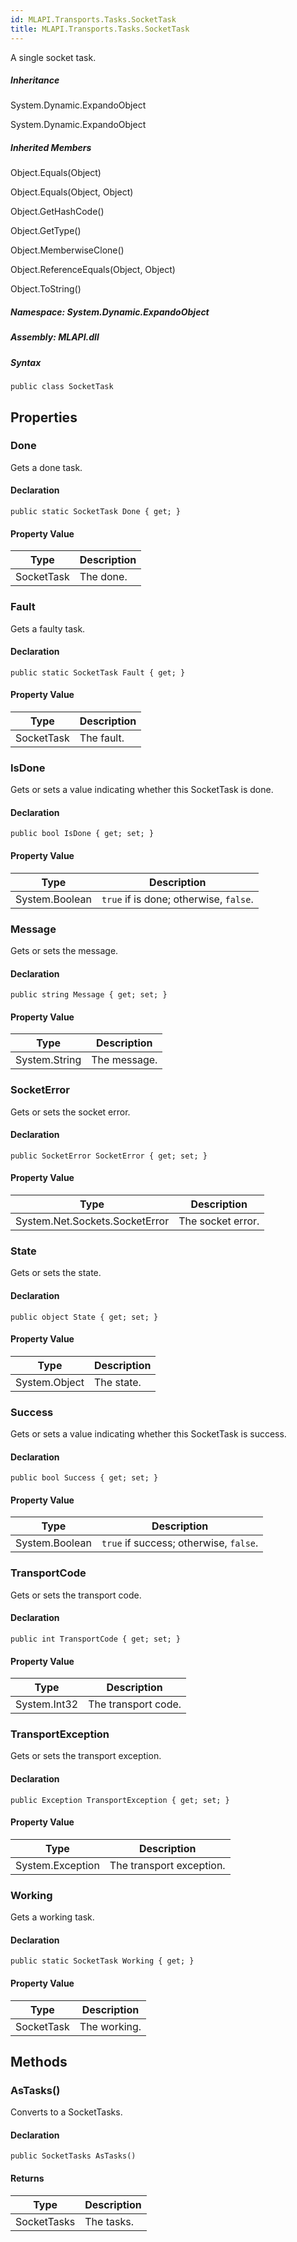 ```yaml
---  
id: MLAPI.Transports.Tasks.SocketTask  
title: MLAPI.Transports.Tasks.SocketTask  
---
```


<div class="markdown level0 summary">

A single socket task.

</div>

<div class="markdown level0 conceptual">

</div>

<div class="inheritance">

##### Inheritance

<div class="level0">

System.Dynamic.ExpandoObject

</div>

<div class="level1">

System.Dynamic.ExpandoObject

</div>

</div>

<div class="inheritedMembers">

##### Inherited Members

<div>

Object.Equals(Object)

</div>

<div>

Object.Equals(Object, Object)

</div>

<div>

Object.GetHashCode()

</div>

<div>

Object.GetType()

</div>

<div>

Object.MemberwiseClone()

</div>

<div>

Object.ReferenceEquals(Object, Object)

</div>

<div>

Object.ToString()

</div>

</div>

##### **Namespace**: System.Dynamic.ExpandoObject

##### **Assembly**: MLAPI.dll

##### Syntax

    public class SocketTask

## Properties 

### Done

<div class="markdown level1 summary">

Gets a done task.

</div>

<div class="markdown level1 conceptual">

</div>

#### Declaration

    public static SocketTask Done { get; }

#### Property Value

| Type       | Description |
|------------|-------------|
| SocketTask | The done.   |

### Fault

<div class="markdown level1 summary">

Gets a faulty task.

</div>

<div class="markdown level1 conceptual">

</div>

#### Declaration

    public static SocketTask Fault { get; }

#### Property Value

| Type       | Description |
|------------|-------------|
| SocketTask | The fault.  |

### IsDone

<div class="markdown level1 summary">

Gets or sets a value indicating whether this SocketTask is done.

</div>

<div class="markdown level1 conceptual">

</div>

#### Declaration

    public bool IsDone { get; set; }

#### Property Value

| Type           | Description                            |
|----------------|----------------------------------------|
| System.Boolean | `true` if is done; otherwise, `false`. |

### Message

<div class="markdown level1 summary">

Gets or sets the message.

</div>

<div class="markdown level1 conceptual">

</div>

#### Declaration

    public string Message { get; set; }

#### Property Value

| Type          | Description  |
|---------------|--------------|
| System.String | The message. |

### SocketError

<div class="markdown level1 summary">

Gets or sets the socket error.

</div>

<div class="markdown level1 conceptual">

</div>

#### Declaration

    public SocketError SocketError { get; set; }

#### Property Value

| Type                           | Description       |
|--------------------------------|-------------------|
| System.Net.Sockets.SocketError | The socket error. |

### State

<div class="markdown level1 summary">

Gets or sets the state.

</div>

<div class="markdown level1 conceptual">

</div>

#### Declaration

    public object State { get; set; }

#### Property Value

| Type          | Description |
|---------------|-------------|
| System.Object | The state.  |

### Success

<div class="markdown level1 summary">

Gets or sets a value indicating whether this SocketTask is success.

</div>

<div class="markdown level1 conceptual">

</div>

#### Declaration

    public bool Success { get; set; }

#### Property Value

| Type           | Description                            |
|----------------|----------------------------------------|
| System.Boolean | `true` if success; otherwise, `false`. |

### TransportCode

<div class="markdown level1 summary">

Gets or sets the transport code.

</div>

<div class="markdown level1 conceptual">

</div>

#### Declaration

    public int TransportCode { get; set; }

#### Property Value

| Type         | Description         |
|--------------|---------------------|
| System.Int32 | The transport code. |

### TransportException

<div class="markdown level1 summary">

Gets or sets the transport exception.

</div>

<div class="markdown level1 conceptual">

</div>

#### Declaration

    public Exception TransportException { get; set; }

#### Property Value

| Type             | Description              |
|------------------|--------------------------|
| System.Exception | The transport exception. |

### Working

<div class="markdown level1 summary">

Gets a working task.

</div>

<div class="markdown level1 conceptual">

</div>

#### Declaration

    public static SocketTask Working { get; }

#### Property Value

| Type       | Description  |
|------------|--------------|
| SocketTask | The working. |

## Methods 

### AsTasks()

<div class="markdown level1 summary">

Converts to a SocketTasks.

</div>

<div class="markdown level1 conceptual">

</div>

#### Declaration

    public SocketTasks AsTasks()

#### Returns

| Type        | Description |
|-------------|-------------|
| SocketTasks | The tasks.  |
